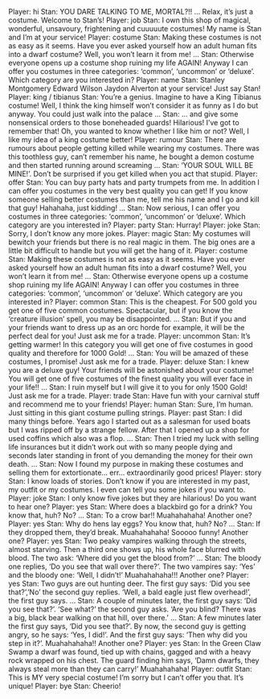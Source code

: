 Player: hi
Stan: YOU DARE TALKING TO ME, MORTAL?!! … Relax, it’s just a costume. Welcome to Stan’s!
Player: job
Stan: I own this shop of magical, wonderful, unsavoury, frightening and cuuuuute costumes! My name is Stan and I’m at your service!
Player: costume
Stan: Making these costumes is not as easy as it seems. Have you ever asked yourself how an adult human fits into a dwarf costume? Well, you won’t learn it from me! …
Stan: Otherwise everyone opens up a costume shop ruining my life AGAIN! Anyway I can offer you costumes in three categories: ‘common’, ‘uncommon’ or ‘deluxe’. Which category are you interested in?
Player: name
Stan: Stanley Montgomery Edward Wilson Jaydon Alverton at your service! Just say Stan!
Player: king / tibianus
Stan: You’re a genius. Imagine to have a King Tibianus costume! Well, I think the king himself won’t consider it as funny as I do but anyway. You could just walk into the palace …
Stan: … and give some nonsensical orders to those boneheaded guards! Hilarious! I’ve got to remember that! Oh, you wanted to know whether I like him or not? Well, I like my idea of a king costume better!
Player: rumour
Stan: There are rumours about people getting killed while wearing my costumes. There was this toothless guy, can’t remember his name, he bought a demon costume and then started running around screaming …
Stan: ‘YOUR SOUL WILL BE MINE!’. Don’t be surprised if you get killed when you act that stupid.
Player: offer
Stan: You can buy party hats and party trumpets from me. In addition I can offer you costumes in the very best quality you can get! If you know someone selling better costumes than me, tell me his name and I go and kill that guy! Hahahaha, just kidding! …
Stan: Now serious, I can offer you costumes in three categories: ‘common’, ‘uncommon’ or ‘deluxe’. Which category are you interested in?
Player: party
Stan: Hurray!
Player: joke
Stan: Sorry, I don’t know any more jokes.
Player: magic
Stan: My costumes will bewitch your friends but there is no real magic in them. The big ones are a little bit difficult to handle but you will get the hang of it.
Player: costume
Stan: Making these costumes is not as easy as it seems. Have you ever asked yourself how an adult human fits into a dwarf costume? Well, you won’t learn it from me! …
Stan: Otherwise everyone opens up a costume shop ruining my life AGAIN! Anyway I can offer you costumes in three categories: ‘common’, ‘uncommon’ or ‘deluxe’. Which category are you interested in?
Player: common
Stan: This is the cheapest. For 500 gold you get one of five common costumes. Spectacular, but if you know the ‘creature illusion’ spell, you may be disappointed. …
Stan: But if you and your friends want to dress up as an orc horde for example, it will be the perfect deal for you! Just ask me for a trade.
Player: uncommon
Stan: It’s getting warmer! In this category you will get one of five costumes in good quality and therefore for 1000 Gold! …
Stan: You will be amazed of these costumes, I promise! Just ask me for a trade.
Player: deluxe
Stan: I knew you are a deluxe guy! Your friends will be astonished about your costume! You will get one of five costumes of the finest quality you will ever face in your life!! …
Stan: I ruin myself but I will give it to you for only 1500 Gold! Just ask me for a trade.
Player: trade
Stan: Have fun with your carnival stuff and recommend me to your friends!
Player: human
Stan: Sure, I’m human. Just sitting in this giant costume pulling strings.
Player: past
Stan: I did many things before. Years ago I started out as a salesman for used boats but I was ripped off by a strange fellow. After that I opened up a shop for used coffins which also was a flop. …
Stan: Then I tried my luck with selling life insurances but it didn’t work out with so many people dying and seconds later standing in front of you demanding the money for their own death. …
Stan: Now I found my purpose in making these costumes and selling them for extortionate… err… extraordinarily good prices!
Player: story
Stan: I know loads of stories. Don’t know if you are interested in my past, my outfit or my costumes. I even can tell you some jokes if you want to.
Player: joke
Stan: I only know five jokes but they are hilarious! Do you want to hear one?
Player: yes
Stan: Where does a blackbird go for a drink? You know that, huh? No? …
Stan: To a crow bar!! Muahahahaha! Another one?
Player: yes
Stan: Why do hens lay eggs? You know that, huh? No? …
Stan: If they dropped them, they’d break. Muahahahaha! Sooooo funny! Another one?
Player: yes
Stan: Two peaky vampires walking through the streets, almost starving. Then a third one shows up, his whole face blurred with blood. The two ask: ‘Where did you get the blood from?’ …
Stan: The bloody one replies, ‘Do you see that wall over there?’. The two vampires say: ‘Yes’ and the bloody one: ‘Well, I didn’t!’ Muahahahaha!!! Another one?
Player: yes
Stan: Two guys are out hunting deer. The first guy says: ‘Did you see that?’,’No’ the second guy replies. ‘Well, a bald eagle just flew overhead!’, the first guy says. …
Stan: A couple of minutes later, the first guy says: ‘Did you see that?’. ‘See what?’ the second guy asks. ‘Are you blind? There was a big, black bear walking on that hill, over there.’ …
Stan: A few minutes later the first guy says, ‘Did you see that?’. By now, the second guy is getting angry, so he says: ‘Yes, I did!’. And the first guy says: ‘Then why did you step in it?’. Muahahahaha!! Another one?
Player: yes
Stan: In the Green Claw Swamp a dwarf was found, tied up with chains, gagged and with a heavy rock wrapped on his chest. The guard finding him says, ‘Damn dwarfs, they always steal more than they can carry!’ Muahahahaha!
Player: outfit
Stan: This is MY very special costume! I’m sorry but I can’t offer you that. It’s unique!
Player: bye
Stan: Cheerio!
